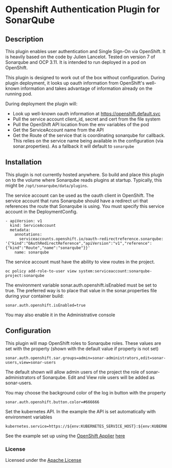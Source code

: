 # Openshift Authentication Plugin for SonarQube 

## Description

This plugin enables user authentication and Single Sign-On via OpenShift. It is heavily based on the code by Julien Lancelot. Tested on version 7 of Sonarqube and OCP 3.11. It is intended to run deployed in a pod on OpenShift.

This plugin is designed to work out of the box without configuration. During plugin deployment, it looks up oauth information from OpenShift's well-known information and takes advantage of information already on the running pod. 

During deployment the plugin will:

- Look up well-known oauth information at https://openshift.default.svc
- Pull the service account client_id, secret and cert from the file system 
- Pull the OpenShift API location from the env variables of the pod
- Get the ServiceAccount name from the API
- Get the Route of the service that is coordinating sonarqube for callback. This relies on the service name being available in the configuration (via sonar.properties). As a fallback it will default to `sonarqube`

## Installation

This plugin is not currently hosted anywhere. So build and place this plugin on to the volume where Sonarqube reads plugins at startup. Typically, this might be `/opt/sonarqube/data/plugins`.

The service account can be used as the oauth client in OpenShift. The service account that runs Sonarqube should have a redirect uri that references the route that Sonarqube is using. You must specify this service account in the DeploymentConfig.

```
- apiVersion: v1
  kind: ServiceAccount
  metadata:
    annotations:
      serviceaccounts.openshift.io/oauth-redirectreference.sonarqube: '{"kind":"OAuthRedirectReference","apiVersion":"v1","reference":{"kind":"Route","name":"sonarqube"}}'
    name: sonarqube
```

The service account must have the ability to view routes in the project. 

```
oc policy add-role-to-user view system:serviceaccount:sonarqube-project:sonarqube
```

The environment variable sonar.auth.openshift.isEnabled must be set to true. The preferred way is to place that value in the sonar.properties file during your container build:

```
sonar.auth.openshift.isEnabled=true
```

You may also enable it in the Administrative console
 
## Configuration

This plugin will map OpenShift roles to Sonarqube roles. These values are set with the property (shown with the default value if property is not set)

```
sonar.auth.openshift.sar.groups=admin=sonar-administrators,edit=sonar-users,view=sonar-users
```

The default shown will allow admin users of the project the role of sonar-administrators of Sonarqube. Edit and View role users will be added as sonar-users.

You may choose the background color of the log in button with the property

```
sonar.auth.openshift.button.color=#666666
```

Set the kubernetes API. In the example the API is set automatically with environment variables

```
kubernetes.service=https://${env:KUBERNETES_SERVICE_HOST}:${env:KUBERNETES_SERVICE_PORT}/
```

See the example set up using the [OpenShift Applier](https://github.com/redhat-cop/openshift-applier) [here](example/README.md)

### License

Licensed under the [Apache License](http://www.apache.org/licenses/LICENSE-2.0.txt)
